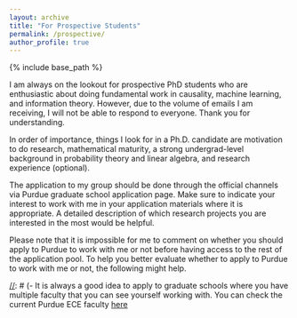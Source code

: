 ```yaml
---
layout: archive
title: "For Prospective Students"
permalink: /prospective/
author_profile: true
---
```

{% include base_path %}

I am always on the lookout for prospective PhD students who are enthusiastic about doing fundamental work in causality, machine learning, and information theory. However, due to the volume of emails I am receiving, I will not be able to respond to everyone. Thank you for understanding. 

In order of importance, things I look for in a Ph.D. candidate are motivation to do research, mathematical maturity, a strong undergrad-level background in probability theory and linear algebra, and research experience (optional).

The application to my group should be done through the official channels via Purdue graduate school application page. Make sure to indicate your interest to work with me in your application materials where it is appropriate. A detailed description of which research projects you are interested in the most would be helpful. 

Please note that it is impossible for me to comment on whether you should apply to Purdue to work with me or not before having access to the rest of the application pool. To help you better evaluate whether to apply to Purdue to work with me or not, the following might help. 

[//]: # (- For PhD positions in my group, a **strong undergraduate-level background in probability theory and linear algebra** is necessary. Moreover, prior research exposure and/or publications are a plus but not necessary. ) 

[//]: # (- It is always a good idea to apply to graduate schools where you have multiple faculty that you can see yourself working with. You can check the current Purdue ECE faculty [here](https://engineering.purdue.edu/ECE/People/Faculty )  
